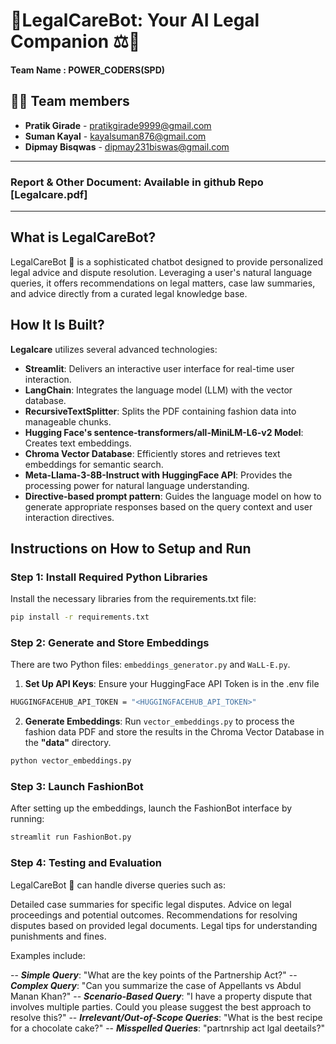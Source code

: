 # 🤖LegalCareBot: Your AI Legal Companion ⚖️📜


#### Team Name : **POWER_CODERS(SPD)**

## 👩‍💻 Team members

- **Pratik Girade** - pratikgirade9999@gmail.com
- **Suman Kayal** - kayalsuman876@gmail.com
- **Dipmay Bisqwas** - dipmay231biswas@gmail.com



----------------------------------------------------------
### Report & Other Document: Available in github Repo [Legalcare.pdf]
----------------------------------------------------------
## What is LegalCareBot?
LegalCareBot 🤖 is a sophisticated chatbot designed to provide personalized legal advice and dispute resolution. Leveraging a user's natural language queries, it offers recommendations on legal matters, case law summaries, and advice directly from a curated legal knowledge base.
## How It Is Built?

**Legalcare** utilizes several advanced technologies:

- **Streamlit**: Delivers an interactive user interface for real-time user interaction.
- **LangChain**: Integrates the language model (LLM) with the vector database.
- **RecursiveTextSplitter**: Splits the PDF containing fashion data into manageable chunks.
- **Hugging Face's sentence-transformers/all-MiniLM-L6-v2 Model**: Creates text embeddings.
- **Chroma Vector Database**: Efficiently stores and retrieves text embeddings for semantic search.
- **Meta-Llama-3-8B-Instruct with HuggingFace API**: Provides the processing power for natural language understanding.
- **Directive-based prompt pattern**: Guides the language model on how to generate appropriate responses based on the query context and user interaction directives.


## Instructions on How to Setup and Run

### Step 1: Install Required Python Libraries

Install the necessary libraries from the requirements.txt file:

```bash
pip install -r requirements.txt
```
### Step 2: Generate and Store Embeddings
There are two Python files: `embeddings_generator.py` and `WaLL-E.py`.

1. **Set Up API Keys**: Ensure your HuggingFace API Token is in the .env file
```bash
HUGGINGFACEHUB_API_TOKEN = "<HUGGINGFACEHUB_API_TOKEN>"
```
2. **Generate Embeddings**: Run `vector_embeddings.py` to process the fashion data PDF and store the results in the Chroma Vector Database in the **"data"** directory.
```bash 
python vector_embeddings.py
```

### Step 3: Launch FashionBot
After setting up the embeddings, launch the FashionBot interface by running:
```bash
streamlit run FashionBot.py
```

### Step 4: Testing and Evaluation
LegalCareBot 🤖 can handle diverse queries such as:

Detailed case summaries for specific legal disputes.
Advice on legal proceedings and potential outcomes.
Recommendations for resolving disputes based on provided legal documents.
Legal tips for understanding punishments and fines.

Examples include:

--  ***Simple Query***: "What are the key points of the Partnership Act?"
--  ***Complex Query***: "Can you summarize the case of Appellants vs Abdul Manan Khan?"
--  ***Scenario-Based Query***: "I have a property dispute that involves multiple parties. Could you please suggest the best approach to resolve this?"
--  ***Irrelevant/Out-of-Scope Queries***: "What is the best recipe for a chocolate cake?"
--  ***Misspelled Queries***: "partnrship act lgal deetails?"

